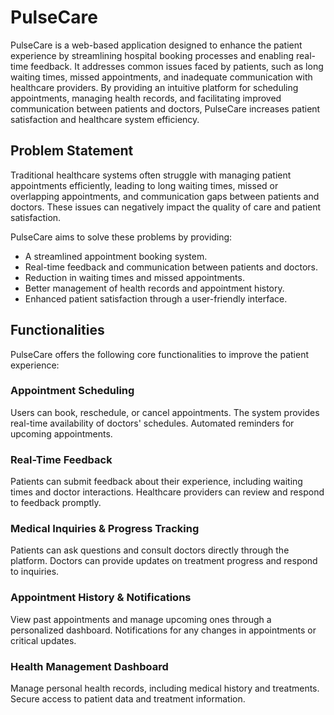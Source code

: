 
# PulseCare

PulseCare is a web-based application designed to enhance the patient experience by streamlining hospital booking processes and enabling real-time feedback. It addresses common issues faced by patients, such as long waiting times, missed appointments, and inadequate communication with healthcare providers. By providing an intuitive platform for scheduling appointments, managing health records, and facilitating improved communication between patients and doctors, PulseCare increases patient satisfaction and healthcare system efficiency.



## Problem Statement

Traditional healthcare systems often struggle with managing patient appointments efficiently, leading to long waiting times, missed or overlapping appointments, and communication gaps between patients and doctors. These issues can negatively impact the quality of care and patient satisfaction.

PulseCare aims to solve these problems by providing:

   - A streamlined appointment booking system.
   - Real-time feedback and communication between patients and doctors.
   - Reduction in waiting times and missed appointments.
   - Better management of health records and appointment history.
   - Enhanced patient satisfaction through a user-friendly interface.


## Functionalities
PulseCare offers the following core functionalities to improve the patient experience:

### Appointment Scheduling
Users can book, reschedule, or cancel appointments.
The system provides real-time availability of doctors' schedules.
Automated reminders for upcoming appointments.

### Real-Time Feedback
Patients can submit feedback about their experience, including waiting times and doctor interactions.
Healthcare providers can review and respond to feedback promptly.


### Medical Inquiries & Progress Tracking
Patients can ask questions and consult doctors directly through the platform.
Doctors can provide updates on treatment progress and respond to inquiries.

### Appointment History & Notifications
View past appointments and manage upcoming ones through a personalized dashboard.
Notifications for any changes in appointments or critical updates.

### Health Management Dashboard
Manage personal health records, including medical history and treatments.
Secure access to patient data and treatment information.